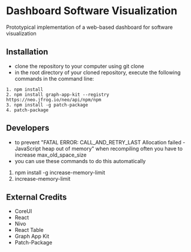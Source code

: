 # Dashboard Software Visualization #

Prototypical implementation of a web-based dashboard for software visualization

## Installation ##

* clone the repository to your computer using git clone
* in the root directory of your cloned repository, execute the following commands in the command line:

```
1. npm install
2. npm install graph-app-kit --registry https://neo.jfrog.io/neo/api/npm/npm
3. npm install -g patch-package
4. patch-package
```

## Developers ##

* to prevent "FATAL ERROR: CALL_AND_RETRY_LAST Allocation failed - JavaScript heap out of memory" when recompiling often you have to increase max_old_space_size
* you can use these commands to do this automatically

1. npm install -g increase-memory-limit
2. increase-memory-limit

## External Credits ##

* CoreUI
* React
* Nivo
* React Table
* Graph App Kit
* Patch-Package